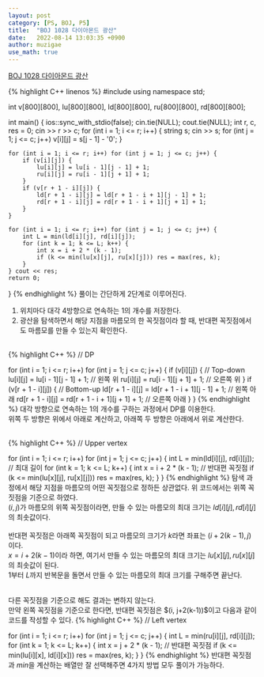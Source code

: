 ```yaml
---
layout: post
category: [PS, BOJ, P5]
title:  "BOJ 1028 다이아몬드 광산"
date:   2022-08-14 13:03:35 +0900
author: muzigae
use_math: true
---
```

[BOJ 1028 다이아몬드 광산](https://www.acmicpc.net/problem/1028)

{% highlight C++ linenos %}
#include <iostream>
using namespace std;

int v[800][800], lu[800][800], ld[800][800], ru[800][800], rd[800][800];

int main() {
	ios::sync_with_stdio(false); cin.tie(NULL); cout.tie(NULL);
	int r, c, res = 0; cin >> r >> c;
	for (int i = 1; i <= r; i++) {
		string s; cin >> s;
		for (int j = 1; j <= c; j++) v[i][j] = s[j - 1] - '0';
	}

	for (int i = 1; i <= r; i++) for (int j = 1; j <= c; j++) {
		if (v[i][j]) {
			lu[i][j] = lu[i - 1][j - 1] + 1;
			ru[i][j] = ru[i - 1][j + 1] + 1;
		}
		if (v[r + 1 - i][j]) {
			ld[r + 1 - i][j] = ld[r + 1 - i + 1][j - 1] + 1;
			rd[r + 1 - i][j] = rd[r + 1 - i + 1][j + 1] + 1;
		}
	}

	for (int i = 1; i <= r; i++) for (int j = 1; j <= c; j++) {
		int L = min(ld[i][j], rd[i][j]);
		for (int k = 1; k <= L; k++) {
			int x = i + 2 * (k - 1);
			if (k <= min(lu[x][j], ru[x][j])) res = max(res, k);
		}
	} cout << res;
	return 0;
}
{% endhighlight %}
풀이는 간단하게 2단계로 이루어진다.<br>
1. 위치마다 대각 4방향으로 연속하는 1의 개수를 저장한다.
2. 광산을 탐색하면서 해당 지점을 마름모의 한 꼭짓점이라 할 때, 반대편 꼭짓점에서도 마름모를 만들 수 있는지 확인한다.
<br><br>

{% highlight C++ %}
// DP

for (int i = 1; i <= r; i++) for (int j = 1; j <= c; j++) {
	if (v[i][j]) { // Top-down
		lu[i][j] = lu[i - 1][j - 1] + 1; // 왼쪽 위
		ru[i][j] = ru[i - 1][j + 1] + 1; // 오른쪽 위
	}
	if (v[r + 1 - i][j]) { // Bottom-up
		ld[r + 1 - i][j] = ld[r + 1 - i + 1][j - 1] + 1; // 왼쪽 아래
		rd[r + 1 - i][j] = rd[r + 1 - i + 1][j + 1] + 1; // 오른쪽 아래
	}
}
{% endhighlight %}
대각 방향으로 연속하는 1의 개수를 구하는 과정에서 DP를 이용한다.<br>
위쪽 두 방향은 위에서 아래로 계산하고, 아래쪽 두 방향은 아래에서 위로 계산한다.
<br><br>

{% highlight C++ %}
// Upper vertex

for (int i = 1; i <= r; i++) for (int j = 1; j <= c; j++) {
	int L = min(ld[i][j], rd[i][j]); // 최대 길이
	for (int k = 1; k <= L; k++) {
		int x = i + 2 * (k - 1); // 반대편 꼭짓점
		if (k <= min(lu[x][j], ru[x][j])) res = max(res, k);
	}
}
{% endhighlight %}
탐색 과정에서 해당 지점을 마름모의 어떤 꼭짓점으로 정하든 상관없다. 위 코드에서는 위쪽 꼭짓점을 기준으로 하였다.<br>
$(i, j)$가 마름모의 위쪽 꼭짓점이라면, 만들 수 있는 마름모의 최대 크기는 $ld[i][j], rd[i][j]$의 최솟값이다.<br><br>
반대편 꼭짓점은 아래쪽 꼭짓점이 되고 마름모의 크기가 $k$라면 좌표는 $(i+2(k-1), j)$이다.<br>
$x=i+2(k-1)$이라 하면, 여기서 만들 수 있는 마름모의 최대 크기는 $lu[x][j], ru[x][j]$의 최솟값이 된다.<br>
$1$부터 $L$까지 반복문을 돌면서 만들 수 있는 마름모의 최대 크기를 구해주면 끝난다.<br>

<br>
다른 꼭짓점을 기준으로 해도 결과는 변하지 않는다.<br>
만약 왼쪽 꼭짓점을 기준으로 한다면, 반대편 꼭짓점은 $(i, j+2(k-1))$이고 다음과 같이 코드를 작성할 수 있다.
{% highlight C++ %}
// Left vertex

for (int i = 1; i <= r; i++) for (int j = 1; j <= c; j++) {
	int L = min(ru[i][j], rd[i][j]);
	for (int k = 1; k <= L; k++) {
		int x = j + 2 * (k - 1); // 반대편 꼭짓점
		if (k <= min(lu[i][x], ld[i][x])) res = max(res, k);
	}
}
{% endhighlight %}
반대편 꼭짓점과 $min$을 계산하는 배열만 잘 선택해주면 4가지 방법 모두 풀이가 가능하다.